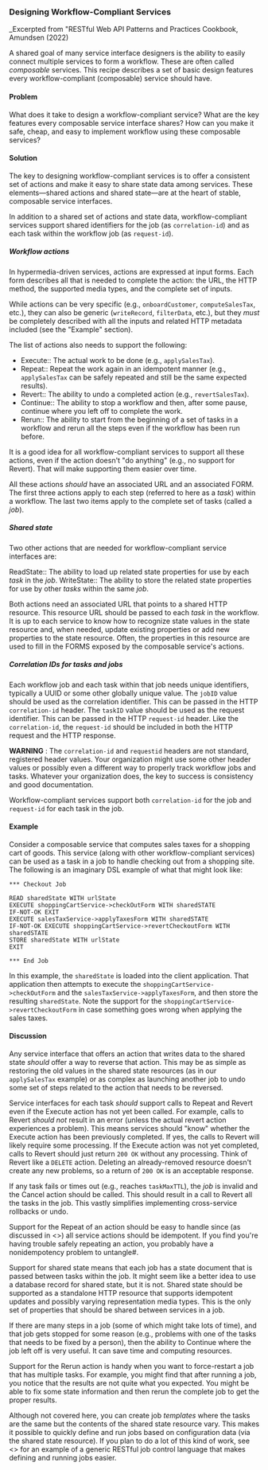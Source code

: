 ### Designing Workflow-Compliant Services

_Excerpted from "RESTful Web API Patterns and Practices Cookbook, Amundsen (2022)

A shared goal of many service interface designers is the ability to easily connect multiple services to form a workflow. These are often called _composable_ services. This recipe describes a set of basic design features every workflow-compliant (composable) service should have.

#### Problem
What does it take to design a workflow-compliant service? What are the key features every composable service interface shares? How can you make it safe, cheap, and easy to implement workflow using these composable services?

#### Solution
The key to designing workflow-compliant services is to offer a consistent set of actions and make it easy to share state data among services. These elements—shared actions and shared state—are at the heart of stable, composable service interfaces.

In addition to a shared set of actions and state data, workflow-compliant services support shared identifiers for the job (as `correlation-id`) and as each task within the workflow job (as `request-id`).

##### Workflow actions
In hypermedia-driven services, actions are expressed at input forms. Each form describes all that is needed to complete the action: the URL, the HTTP method, the supported media types, and the complete set of inputs. 

While actions can be very specific (e.g., `onboardCustomer`, `computeSalesTax`, etc.), they can also be generic (`writeRecord`, `filterData`, etc.), but they _must_ be completely described with all the inputs and related HTTP metadata included (see the "Example" section).

The list of actions also needs to support the following:

* Execute:: The actual work to be done (e.g., `applySalesTax`).
* Repeat:: Repeat the work again in an idempotent manner (e.g., `applySalesTax` can be safely repeated and still be the same expected results).
* Revert:: The ability to undo a completed action (e.g., `revertSalesTax`).
* Continue:: The ability to stop a workflow and then, after some pause, continue where you left off to complete the work.
* Rerun:: The ability to start from the beginning of a set of tasks in a workflow and rerun all the steps even if the workflow has been run before.

It is a good idea for all workflow-compliant services to support all these actions, even if the action doesn't "do anything" (e.g., no support for Revert). That will make supporting them easier over time.

All these actions _should_ have an associated URL and an associated FORM. The first three actions apply to each step (referred to here as a _task_) within a workflow. The last two items apply to the complete set of tasks (called a _job_).

##### Shared state
Two other actions that are needed for workflow-compliant service interfaces are:

ReadState:: The ability to load up related state properties for use by each _task_ in the _job_.
WriteState:: The ability to store the related state properties for use by other _tasks_ within the same _job_.

Both actions need an associated URL that points to a shared HTTP resource. This resource URL should be passed to each _task_ in the workflow. It is up to each service to know how to recognize state values in the state resource and, when needed, update existing properties or add new properties to the state resource. Often, the properties in this resource are used to fill in the FORMS exposed by the composable service's actions.

##### Correlation IDs for tasks and jobs
Each workflow job and each task within that job needs unique identifiers, typically a UUID or some other globally unique value. The `jobID` value should be used as the correlation identifier. This can be passed in the HTTP `correlation-id` header. The `taskID` value should be used as the request identifier. This can be passed in the HTTP `request-id` header. Like the `correlation-id`, the `request-id` should be included in both the HTTP request and the HTTP response.

**WARNING** : The `correlation-id` and `requestid` headers are not standard, registered header values. Your organization might use some other header values or possibly even a different way to properly track workflow jobs and tasks. Whatever your organization does, the key to success is consistency and good documentation.

Workflow-compliant services support both `correlation-id` for the job and `request-id` for each task in the job.

#### Example
Consider a composable service that computes sales taxes for a shopping cart of goods. This service (along with other workflow-compliant services) can be used as a task in a job to handle checking out from a shopping site. The following is an imaginary DSL example of what that might look like:

```
*** Checkout Job

READ sharedState WITH urlState
EXECUTE shoppingCartService->checkOutForm WITH sharedSTATE
IF-NOT-OK EXIT
EXECUTE salesTaxService->applyTaxesForm WITH sharedSTATE
IF-NOT-OK EXECUTE shoppingCartService->revertCheckoutForm WITH sharedSTATE
STORE sharedState WITH urlState
EXIT

*** End Job
```

In this example, the `sharedState` is loaded into the client application. That application then attempts to execute the `shoppingCartService->checkOutForm` and the `salesTaxService->applyTaxesForm`, and then store the resulting `sharedState`. Note the support for the `shoppingCartService->revertCheckoutForm` in case something goes wrong when applying the sales taxes.


#### Discussion
Any service interface that offers an action that writes data to the shared state _should_ offer a way to reverse that action. This may be as simple as restoring the old values in the shared state resources (as in our `applySalesTax` example) or as complex as launching another job to undo some set of steps related to the action that needs to be reversed. 

Service interfaces for each task _should_ support calls to Repeat  and Revert  even if the Execute action has not yet been called. For example, calls to Revert _should not_ result in an error (unless the actual revert action experiences a problem). This means services should "know" whether the Execute  action has been previously completed. If yes, the calls to Revert will likely require some processing. If the Execute  action was not yet completed, calls to Revert  should just return `200 OK` without any processing. Think of Revert  like a `DELETE` action. Deleting an already-removed resource doesn't create any new problems, so a return of `200 OK` is an acceptable response. 

If any task  fails or times out (e.g., reaches `taskMaxTTL`), the _job_ is invalid and the Cancel action should be called. This should result in a call to Revert  all the tasks in the job. This vastly simplifies implementing cross-service rollbacks or undo.

Support for the Repeat  of an action should be easy to handle since (as discussed in <<design-idempotent>>) all service actions should be idempotent. If you find you're having trouble safely repeating an action, you probably have a nonidempotency problem to untangle#.

Support for shared state means that each job has a state document that is passed between tasks within the job. It might seem like a better idea to use a database record for shared state, but it is not. Shared state should be supported as a standalone HTTP resource that supports idempotent updates and possibly varying representation media types. This is the only set of properties that should be shared between services in a job. 

If there are many steps in a job (some of which might take lots of time), and that job gets stopped for some reason (e.g., problems with one of the tasks that needs to be fixed by a person), then the ability to Continue where the job left off is very useful. It can save time and computing resources. 

Support for the Rerun action is handy when you want to force-restart a job that has multiple tasks. For example, you might find that after running a job, you notice that the results are not quite what you expected. You might be able to fix some state information and then rerun the complete job to get the proper results.

Although not covered here, you can create job _templates_ where the tasks are the same but the contents of the shared state resource vary. This makes it possible to quickly define and run jobs based on configuration data (via the shared state resource). If you plan to do a lot of this kind of work, see <<workflow-jobs>> for an example of a generic RESTful job control language that makes defining and running jobs easier.
